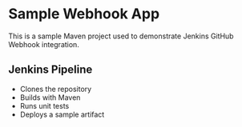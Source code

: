 # Sample Webhook App

This is a sample Maven project used to demonstrate Jenkins GitHub Webhook integration.

## Jenkins Pipeline

- Clones the repository
- Builds with Maven
- Runs unit tests
- Deploys a sample artifact
